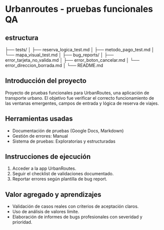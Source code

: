 # Urbanroutes -  pruebas funcionales QA
## estructura
├── tests/
│   ├── reserva_logica_test.md
│   ├── metodo_pago_test.md
│   └── mapa_visual_test.md
│
├── bug_reports/
│   ├── error_tarjeta_no_valida.md
│   ├── error_boton_cancelar.md
│   └── error_direccion_borrada.md
│
└── README.md

## Introducción del proyecto
Proyecto de pruebas funcionales para UrbanRoutes, una aplicación de transporte urbano. El objetivo fue verificar el correcto funcionamiento de las ventanas emergentes, campos de entrada y lógica de reserva de viajes.

## Herramientas usadas
- Documentación de pruebas (Google Docs, Markdown)
- Gestión de errores: Manual
- Sistema de pruebas: Exploratorias y estructuradas

## Instrucciones de ejecución
1. Acceder a la app UrbanRoutes.
2. Seguir el checklist de validaciones documentado.
3. Reportar errores según plantilla de bug report.

## Valor agregado y aprendizajes
- Validación de casos reales con criterios de aceptación claros.
- Uso de análisis de valores límite.
- Elaboración de informes de bugs profesionales con severidad y prioridad.
